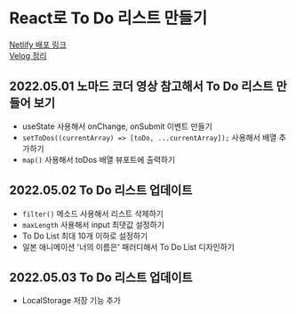 # React로 To Do 리스트 만들기
[Netlify 배포 링크](https://app.netlify.com/sites/brilliant-cranachan-4b5cc5/overview) <br />
[Velog 정리](https://velog.io/@sweet_pumpkin/%EB%AC%B4%EC%9E%91%EC%A0%95-%EB%94%B0%EB%9D%BC%ED%95%98%EA%B8%B0-%EB%84%88%EC%9D%98-%ED%95%A0-%EC%9D%BC%EC%9D%80%E3%80%82React%EB%A1%9C-To-Do-List-%EB%A7%8C%EB%93%A4%EA%B8%B0)
## 2022.05.01 노마드 코더 영상 참고해서 To Do 리스트 만들어 보기
- useState 사용해서 onChange, onSubmit 이벤트 만들기
- `setToDos((currentArray) => [toDo, ...currentArray]);` 사용해서 배열 추가하기
-  `map()` 사용해서 toDos 배열 뷰포트에 출력하기

## 2022.05.02 To Do 리스트 업데이트
- `filter()` 메소드 사용해서 리스트 삭제하기
- `maxLength` 사용해서 input 최댓값 설정하기
- To Do List 최대 10개 이하로 설정하기 
- 일본 애니메이션 '너의 이름은' 패러디해서 To Do List 디자인하기

## 2022.05.03 To Do 리스트 업데이트
- LocalStorage 저장 기능 추가
